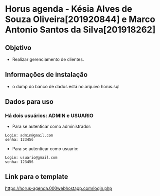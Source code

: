 # Horus agenda - Késia Alves de Souza Oliveira[201920844] e Marco Antonio Santos da Silva[201918262]


## Objetivo
* Realizar gerenciamento de clientes.

## Informações de instalação
* o dump do banco de dados está no arquivo horus.sql

## Dados para uso
### Há dois usuários: ADMIN e USUARIO

* Para se autenticar como administrador:
```
Login: admin@gmail.com
senha: 123456
```

* Para se autenticar como usuario:
```
Login: usuario@gmail.com
senha: 123456
```
## Link para o template
https://horus-agenda.000webhostapp.com/login.php
